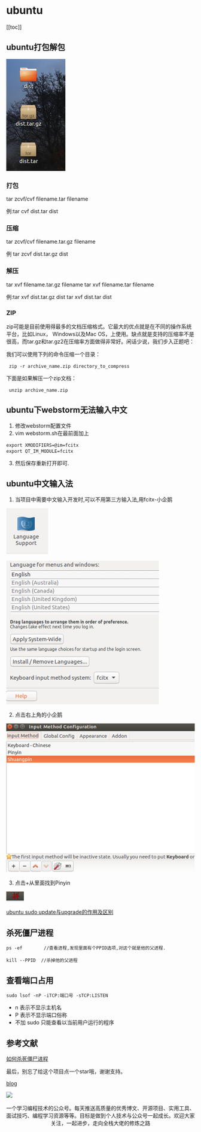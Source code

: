 # ubuntu
[[toc]]

## ubuntu打包解包

![avatar](../public/ubuntu.png)

### 打包
tar zcvf/cvf filename.tar filename

 例:tar cvf dist.tar dist
### 压缩
tar zcvf/cvf filename.tar.gz filename

例 tar zcvf dist.tar.gz dist
### 解压
tar xvf filename.tar.gz filename
tar xvf filename.tar filename

例:tar xvf dist.tar.gz dist
tar xvf dist.tar dist


### ZIP

zip可能是目前使用得最多的文档压缩格式。它最大的优点就是在不同的操作系统平台，比如Linux， Windows以及Mac OS，上使用。缺点就是支持的压缩率不是很高，而tar.gz和tar.gz2在压缩率方面做得非常好。闲话少说，我们步入正题吧：

我们可以使用下列的命令压缩一个目录：

```
 zip -r archive_name.zip directory_to_compress
```

下面是如果解压一个zip文档：

```
 unzip archive_name.zip
```



## ubuntu下webstorm无法输入中文

1. 修改webstorm配置文件
2. vim webstorm.sh在最前面加上
```
export XMODIFIERS=@im=fcitx
export QT_IM_MODULE=fcitx
```
3. 然后保存重新打开即可.

## ubuntu中文输入法

1. 当项目中需要中文输入开发时,可以不用第三方输入法,用fcitx-小企鹅

![avatar](./pubilc/language.png)

![avatar](./pubilc/language2.png)

2. 点击右上角的小企鹅

![avatar](./pubilc/language3.png)

3. 点击+从里面找到Pinyin

![avatar](./pubilc/language4.png)

[ubuntu sudo update与upgrade的作用及区别](http://www.baiyuxiong.com/?p=529)

## 杀死僵尸进程
```
ps -ef        //查看进程,发现里面有个PPID选项,对这个就是他的父进程.

kill --PPID  //杀掉他的父进程
```

## 查看端口占用
```
sudo lsof -nP -iTCP:端口号 -sTCP:LISTEN
```

- n 表示不显示主机名
- P 表示不显示端口俗称
- 不加 sudo 只能查看以当前用户运行的程序

## 参考文献
[如何杀死僵尸进程](https://blog.51cto.com/wiliiwin/202015)




最后，别忘了给这个项目点一个star哦，谢谢支持。

[blog](https://github.com/qiufeihong2018/vuepress-blog)

![](/public/wechat.png)

一个学习编程技术的公众号。每天推送高质量的优秀博文、开源项目、实用工具、面试技巧、编程学习资源等等。目标是做到个人技术与公众号一起成长。欢迎大家关注，一起进步，走向全栈大佬的修炼之路

<style scoped>
    p:nth-last-child(2) {
        text-align: center
    }
</style>